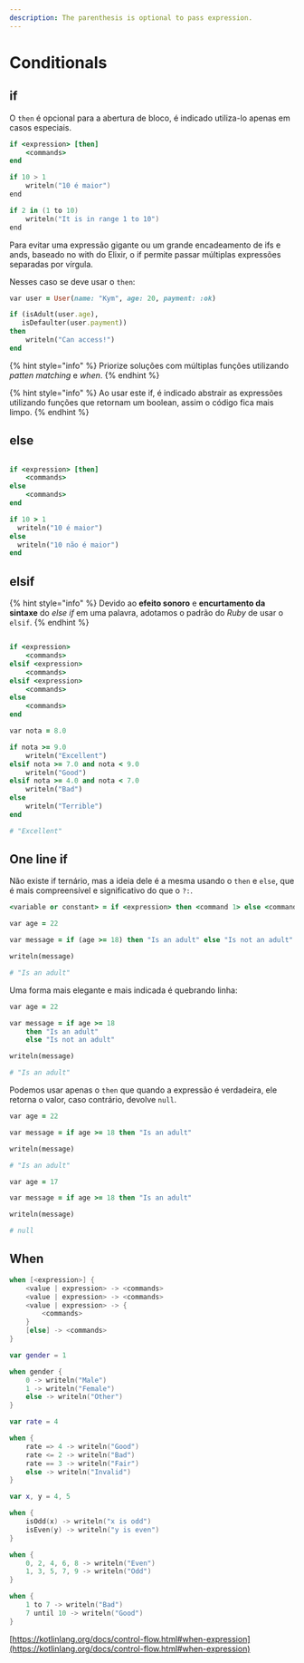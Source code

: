 ```yaml
---
description: The parenthesis is optional to pass expression.
---
```


# Conditionals

## if

O `then` é opcional para a abertura de bloco, é indicado utiliza-lo apenas em casos especiais.

```ruby
if <expression> [then]
    <commands>
end
```

```kotlin
if 10 > 1
    writeln("10 é maior")
end
```

```kotlin
if 2 in (1 to 10)
    writeln("It is in range 1 to 10")
end
```

Para evitar uma expressão gigante ou um grande encadeamento de ifs e ands, baseado no with do Elixir, o if permite passar múltiplas expressões separadas por vírgula.

Nesses caso se deve usar o `then`:

```ruby
var user = User(name: "Kym", age: 20, payment: :ok)

if (isAdult(user.age),
   isDefaulter(user.payment))
then
    writeln("Can access!")
end
```

{% hint style="info" %}
Priorize soluções com múltiplas funções utilizando _patten matching_ e _when_.
{% endhint %}

{% hint style="info" %}
Ao usar este if, é indicado abstrair as expressões utilizando funções que retornam um boolean, assim o código fica mais limpo.
{% endhint %}

## else

```ruby

if <expression> [then]
    <commands>
else
    <commands>
end
```

```ruby
if 10 > 1
  writeln("10 é maior")
else
  writeln("10 não é maior")
end
```

## elsif

{% hint style="info" %}
Devido ao **efeito sonoro** e **encurtamento da sintaxe** do _else if_ em uma palavra, adotamos o padrão do _Ruby_ de usar o `elsif`.
{% endhint %}

```ruby

if <expression>
    <commands>
elsif <expression>
    <commands>
elsif <expression>
    <commands>
else
    <commands>
end
```

```ruby
var nota = 8.0

if nota >= 9.0
    writeln("Excellent")
elsif nota >= 7.0 and nota < 9.0
    writeln("Good")
elsif nota >= 4.0 and nota < 7.0
    writeln("Bad")
else
    writeln("Terrible")
end

# "Excellent"
```

## One line if

Não existe if ternário, mas a ideia dele é a mesma usando o `then` e `else`, que é mais compreensível e significativo do que o `?:`.

```ruby
<variable or constant> = if <expression> then <command 1> else <command 2>
```

```ruby
var age = 22

var message = if (age >= 18) then "Is an adult" else "Is not an adult"

writeln(message)

# "Is an adult"
```

Uma forma mais elegante e mais indicada é quebrando linha:

```ruby
var age = 22

var message = if age >= 18
    then "Is an adult"
    else "Is not an adult"

writeln(message)

# "Is an adult"
```

Podemos usar apenas o `then` que quando a expressão é verdadeira, ele retorna o valor, caso contrário, devolve `null`.

```ruby
var age = 22

var message = if age >= 18 then "Is an adult"

writeln(message)

# "Is an adult"
```

```ruby
var age = 17

var message = if age >= 18 then "Is an adult"

writeln(message)

# null
```

## When

```kotlin
when [<expression>] {
    <value | expression> -> <commands>
    <value | expression> -> <commands>
    <value | expression> -> {
        <commands>
    }
    [else] -> <commands>
}
```

```kotlin
var gender = 1

when gender {
    0 -> writeln("Male")
    1 -> writeln("Female")
    else -> writeln("Other")
}
```

```kotlin
var rate = 4

when {
    rate => 4 -> writeln("Good")
    rate <= 2 -> writeln("Bad")
    rate == 3 -> writeln("Fair")
    else -> writeln("Invalid")
}
```

```kotlin
var x, y = 4, 5

when {
    isOdd(x) -> writeln("x is odd")
    isEven(y) -> writeln("y is even")
}
```

```kotlin
when {
    0, 2, 4, 6, 8 -> writeln("Even")
    1, 3, 5, 7, 9 -> writeln("Odd")
}
```

```kotlin
when {
    1 to 7 -> writeln("Bad")
    7 until 10 -> writeln("Good")
}
```

[https://kotlinlang.org/docs/control-flow.html#when-expression](https://kotlinlang.org/docs/control-flow.html#when-expression)
